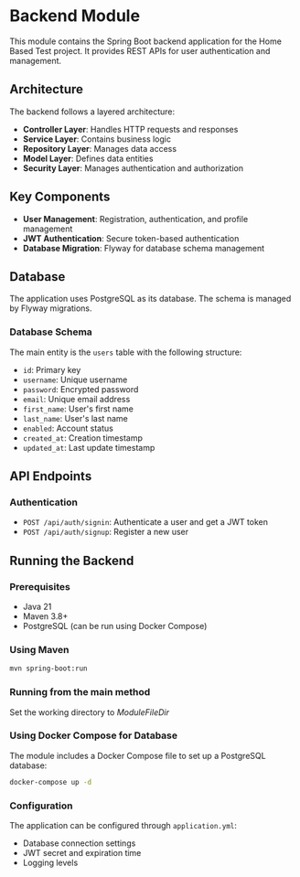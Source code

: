# Backend Module

This module contains the Spring Boot backend application for the Home Based Test project. It provides REST APIs for user authentication and management.

## Architecture

The backend follows a layered architecture:

- **Controller Layer**: Handles HTTP requests and responses
- **Service Layer**: Contains business logic
- **Repository Layer**: Manages data access
- **Model Layer**: Defines data entities
- **Security Layer**: Manages authentication and authorization

## Key Components

- **User Management**: Registration, authentication, and profile management
- **JWT Authentication**: Secure token-based authentication
- **Database Migration**: Flyway for database schema management

## Database

The application uses PostgreSQL as its database. The schema is managed by Flyway migrations.

### Database Schema

The main entity is the `users` table with the following structure:

- `id`: Primary key
- `username`: Unique username
- `password`: Encrypted password
- `email`: Unique email address
- `first_name`: User's first name
- `last_name`: User's last name
- `enabled`: Account status
- `created_at`: Creation timestamp
- `updated_at`: Last update timestamp

## API Endpoints

### Authentication

- `POST /api/auth/signin`: Authenticate a user and get a JWT token
- `POST /api/auth/signup`: Register a new user

## Running the Backend

### Prerequisites

- Java 21
- Maven 3.8+
- PostgreSQL (can be run using Docker Compose)

### Using Maven

```bash
mvn spring-boot:run
```

### Running from the main method
Set the working directory to $ModuleFileDir$

### Using Docker Compose for Database

The module includes a Docker Compose file to set up a PostgreSQL database:

```bash
docker-compose up -d
```

### Configuration

The application can be configured through `application.yml`:

- Database connection settings
- JWT secret and expiration time
- Logging levels
